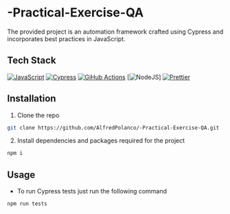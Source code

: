 # -Practical-Exercise-QA

The provided project is an automation framework crafted using Cypress and incorporates best practices in JavaScript.

## Tech Stack

[![JavaScript](https://img.shields.io/badge/javascript-%23323330.svg?style=for-the-badge&logo=javascript&logoColor=%23F7DF1E)](https://developer.mozilla.org/en-US/docs/Learn/Getting_started_with_the_web/JavaScript_basics)
[![Cypress](https://img.shields.io/badge/cypress-%23323330.svg?style=for-the-badge&logo=cypress&logoColor=%23F7DF1E)](https://www.cypress.io/)
[![GiHub Actions](https://img.shields.io/badge/github%20actions-%23161616.svg?style=for-the-badge&logo=githubactions&logoColor=white)](https://github.com/features/actions)
[![NodeJS](https://img.shields.io/badge/node.js-6DA55F?style=for-the-badge&logo=node.js&logoColor=white)]
[![Prettier](https://img.shields.io/badge/Prettier-grey)](https://prettier.io/)


## Installation

1. Clone the repo
```bash
git clone https://github.com/AlfredPolanco/-Practical-Exercise-QA.git
```

2. Install dependencies and packages required for the project
```bash
npm i
```

## Usage

- To run Cypress tests just run the following command
```
npm run tests
```
